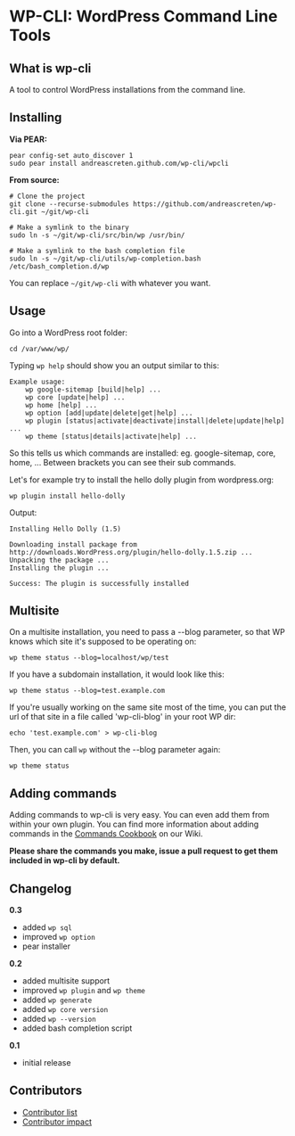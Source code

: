 WP-CLI: WordPress Command Line Tools
============================

What is wp-cli
--------------

A tool to control WordPress installations from the command line.

Installing
----------

**Via PEAR:**

```
pear config-set auto_discover 1
sudo pear install andreascreten.github.com/wp-cli/wpcli
```

**From source:**

```
# Clone the project
git clone --recurse-submodules https://github.com/andreascreten/wp-cli.git ~/git/wp-cli

# Make a symlink to the binary
sudo ln -s ~/git/wp-cli/src/bin/wp /usr/bin/

# Make a symlink to the bash completion file
sudo ln -s ~/git/wp-cli/utils/wp-completion.bash /etc/bash_completion.d/wp
```

You can replace `~/git/wp-cli` with whatever you want.


Usage
-----

Go into a WordPress root folder:

```
cd /var/www/wp/
```

Typing `wp help` should show you an output similar to this:

```
Example usage:
	wp google-sitemap [build|help] ...
	wp core [update|help] ...
	wp home [help] ...
	wp option [add|update|delete|get|help] ...
	wp plugin [status|activate|deactivate|install|delete|update|help] ...
	wp theme [status|details|activate|help] ...
```

So this tells us which commands are installed: eg. google-sitemap, core, home, ...
Between brackets you can see their sub commands. 

Let's for example try to install the hello dolly plugin from wordpress.org:

```
wp plugin install hello-dolly
```

Output:

```
Installing Hello Dolly (1.5)

Downloading install package from http://downloads.WordPress.org/plugin/hello-dolly.1.5.zip ...
Unpacking the package ...
Installing the plugin ...

Success: The plugin is successfully installed
```

Multisite
---------

On a multisite installation, you need to pass a --blog parameter, so that WP knows which site it's supposed to be operating on:

```
wp theme status --blog=localhost/wp/test
```

If you have a subdomain installation, it would look like this:

```
wp theme status --blog=test.example.com
```

If you're usually working on the same site most of the time, you can put the url of that site in a file called 'wp-cli-blog' in your root WP dir:

```
echo 'test.example.com' > wp-cli-blog
```

Then, you can call `wp` without the --blog parameter again:

```
wp theme status
```

Adding commands
---------------

Adding commands to wp-cli is very easy. You can even add them from within your own plugin.
You can find more information about adding commands in the [Commands Cookbook](https://github.com/andreascreten/wp-cli/wiki/Commands-Cookbook) on our Wiki.

**Please share the commands you make, issue a pull request to get them included in wp-cli by default.**

Changelog
---------------

**0.3**

- added `wp sql`
- improved `wp option`
- pear installer

**0.2**

- added multisite support
- improved `wp plugin` and `wp theme`
- added `wp generate`
- added `wp core version`
- added `wp --version`
- added bash completion script

**0.1**

- initial release

Contributors
------------

- [Contributor list](https://github.com/andreascreten/wp-cli/contributors)
- [Contributor impact](https://github.com/andreascreten/wp-cli/graphs/impact)
